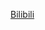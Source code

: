 [Bilibili](https://www.bilibili.com/video/BV1bw411M7tj/?spm_id_from=333.788.recommend_more_video.16&vd_source=c801aa3fac0e6e97b0df71f74a8b25bd)